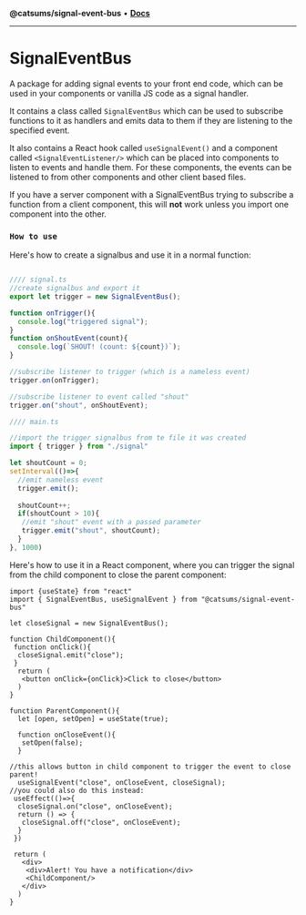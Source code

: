 **@catsums/signal-event-bus** • [**Docs**](modules.md)

***

# SignalEventBus

A package for adding signal events to your front end code, which can be used in your components or vanilla JS code as a signal handler.

It contains a class called `SignalEventBus` which can be used to subscribe functions to it as handlers and emits data to them if they are listening to the specified event.

It also contains a React hook called `useSignalEvent()` and a component called `<SignalEventListener/>` which can be placed into components to listen to events and handle them. For these components, the events can be listened to from other components and other client based files.

If you have a server component with a SignalEventBus trying to subscribe a function from a client component, this will **not** work unless you import one component into the other.

### `How to use`
Here's how to create a signalbus and use it in a normal function:

```ts

//// signal.ts
//create signalbus and export it
export let trigger = new SignalEventBus();

function onTrigger(){
  console.log("triggered signal");
}
function onShoutEvent(count){
  console.log(`SHOUT! (count: ${count})`);
}

//subscribe listener to trigger (which is a nameless event)
trigger.on(onTrigger);

//subscribe listener to event called "shout"
trigger.on("shout", onShoutEvent);

//// main.ts

//import the trigger signalbus from te file it was created
import { trigger } from "./signal"

let shoutCount = 0;
setInterval(()=>{
  //emit nameless event
  trigger.emit();
  
  shoutCount++;
  if(shoutCount > 10){
   //emit "shout" event with a passed parameter
   trigger.emit("shout", shoutCount);
  }
}, 1000)
```

Here's how to use it in a React component, where you can trigger the 
signal from the child component to close the parent component:

```tsx
import {useState} from "react"
import { SignalEventBus, useSignalEvent } from "@catsums/signal-event-bus"

let closeSignal = new SignalEventBus();

function ChildComponent(){
 function onClick(){
  closeSignal.emit("close");
 }
  return (
   <button onClick={onClick}>Click to close</button>
  )
}

function ParentComponent(){
  let [open, setOpen] = useState(true);

  function onCloseEvent(){
   setOpen(false);
  }

//this allows button in child component to trigger the event to close parent!
  useSignalEvent("close", onCloseEvent, closeSignal);
//you could also do this instead:
 useEffect(()=>{
  closeSignal.on("close", onCloseEvent);
  return () => {
   closeSignal.off("close", onCloseEvent);
  }
 })

 return (
   <div>
    <div>Alert! You have a notification</div>
    <ChildComponent/>
   </div>
  )
}

```
